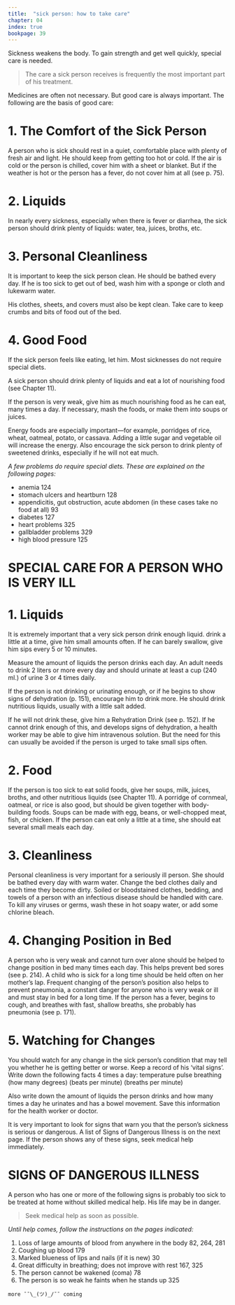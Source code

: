 ```yaml
---
title:  "sick person: how to take care"
chapter: 04
index: true
bookpage: 39
---
```


Sickness weakens the body. To gain strength and get well quickly, special care is needed.

>The care a sick person receives is frequently the most important part of his treatment.

Medicines are often not necessary. But good care is always important. The following are the basis of good care:

# 1. The Comfort of the Sick Person

A person who is sick should rest in a quiet, comfortable place with plenty of fresh air and light. He should keep from getting too hot or cold. If the air is cold or the person is chilled, cover him with a sheet or blanket. But if the weather is hot or the person has a fever, do not cover him at all (see p. 75).


# 2. Liquids

In nearly every sickness, especially when there is fever or diarrhea, the sick person should drink plenty of liquids: water, tea, juices, broths, etc.

# 3. Personal Cleanliness

It is important to keep the sick person clean. He should be bathed every day. If he is too sick to get out of bed, wash him with a sponge or cloth and lukewarm water.

His clothes, sheets, and covers must also be kept clean. Take care to keep crumbs and bits of food out of the bed.


# 4. Good Food

If the sick person feels like eating, let him. Most sicknesses do not require special diets.

A sick person should drink plenty of liquids and eat a lot of nourishing food (see Chapter 11).

If the person is very weak, give him as much nourishing food as he can eat, many times a day. If necessary, mash the foods, or make them into soups or juices.

Energy foods are especially important—for example, porridges of rice, wheat, oatmeal, potato, or cassava. Adding a little sugar and vegetable oil will increase the energy. Also encourage the sick person to drink plenty of sweetened drinks, especially if he will not eat much.

_A few problems do require special diets. These are explained on the following pages:_

 - anemia 124
 - stomach ulcers and heartburn 128
 - appendicitis, gut obstruction, acute abdomen (in these cases take no food at all) 93
 - diabetes 127
 - heart problems 325
 - gallbladder problems 329
 - high blood pressure 125


# SPECIAL CARE FOR A PERSON WHO IS VERY ILL

# 1. Liquids

It is extremely important that a very sick person drink enough liquid.
drink a little at a time, give him small amounts often. If he can barely swallow, give him sips every 5 or 10 minutes.

Measure the amount of liquids the person drinks each day. An adult needs to drink 2 liters or more every day and should urinate at least a cup (240 ml.) of urine 3 or 4 times daily.

If the person is not drinking or urinating enough, or if he begins to show signs of dehydration (p. 151), encourage him to drink more. He should drink nutritious liquids, usually with a little salt added.

If he will not drink these, give him a Rehydration Drink (see p. 152). If he cannot drink enough of this, and develops signs of dehydration, a health worker may be able to give him intravenous solution. But the need for this can usually be avoided if the person is urged to take small sips often.

# 2. Food

If the person is too sick to eat solid foods, give her soups, milk, juices, broths, and other nutritious liquids (see Chapter 11). A porridge of cornmeal, oatmeal, or rice is also good, but should be given together with body-building foods. Soups can be made with egg, beans, or well-chopped meat, fish, or chicken. If the person can eat only a little at a time, she should eat several small meals each day.

# 3. Cleanliness

Personal cleanliness is very important for a seriously ill person. She should be bathed every day with warm water.
Change the bed clothes daily and each time they become dirty. Soiled or bloodstained clothes, bedding, and towels of a person with an infectious disease should be handled with care. To kill any viruses or germs, wash these in hot soapy water, or add some chlorine bleach.

# 4. Changing Position in Bed

A person who is very weak and cannot turn over alone should be helped to change position in bed many times each day. This helps prevent bed sores (see p. 214).
A child who is sick for a long time should be held often on her mother’s lap.
Frequent changing of the person’s position also helps to prevent pneumonia, a constant danger for anyone who is very weak or ill and must stay in bed for a long time. If the person has a fever, begins to cough, and breathes with fast, shallow breaths, she probably has pneumonia (see p. 171).

# 5. Watching for Changes

You should watch for any change in the sick person’s condition that may tell you whether he is getting better or worse. Keep a record of his ‘vital signs’. Write down the following facts 4 times a day:
temperature pulse breathing (how many degrees) (beats per minute) (breaths per minute)

Also write down the amount of liquids the person drinks and how many times a day he urinates and has a bowel movement. Save this information for the health worker or doctor.

It is very important to look for signs that warn you that the person’s sickness is serious or dangerous. A list of Signs of Dangerous Illness is on the next page. If the person shows any of these signs, seek medical help immediately.


# SIGNS OF DANGEROUS ILLNESS

A person who has one or more of the following signs is probably too sick to be treated at home without skilled medical help. His life may be in danger.

>Seek medical help as soon as possible.

_Until help comes, follow the instructions on the pages indicated:_


  1. Loss of large amounts of blood from anywhere in the body 82, 264, 281
  2. Coughing up blood 179
  3. Marked blueness of lips and nails (if it is new) 30
  4. Great difficulty in breathing; does not improve with rest 167, 325
  5. The person cannot be wakened (coma) 78
  6. The person is so weak he faints when he stands up 325



```
more ¯¯\_(ツ)_/¯¯ coming
```
